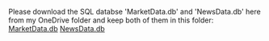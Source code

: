Please download the SQL databse 'MarketData.db' and 'NewsData.db' here from my OneDrive folder and keep both of them in this folder:
[MarketData.db](https://gtvault-my.sharepoint.com/:u:/g/personal/ssingh478_gatech_edu/EbUylQugeGVMrIwULCvxLDsBbAciDlX6OCH6gCkVwstNmw?e=jPzefl)
[NewsData.db](https://gtvault-my.sharepoint.com/:u:/g/personal/ssingh478_gatech_edu/EfZF4H0DgJpOiKphSIcOKOUB4Sr4obPzTG9XmhwcoKuYCA?e=tfO7u2)

